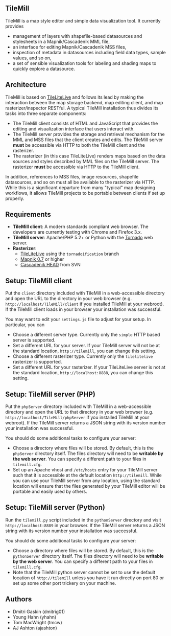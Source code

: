 TileMill
--------
TileMill is a map style editor and simple data visualization tool. It currently
provides

- management of layers with shapefile-based datasources and stylesheets in a
Mapnik/Cascadenik MML file,
- an interface for editing Mapnik/Cascadenik MSS files,
- inspection of metadata in datasources including field data types, sample
values, and so on,
- a set of sensible visualization tools for labeling and shading maps to quickly
explore a datasource.


Architecture
------------
TileMill is based on [TileLiteLive](http://github.com/tmcw/TileLiteLive) and
follows its lead by making the interaction between the map storage backend, map
editing client, and map rasterizer/inspector RESTful. A typical TileMill
installation thus divides its tasks into three separate components:

- The TileMill client consists of HTML and JavaScript that provides the editing
and visualization interface that users interact with.
- The TileMill server provides the storage and retrieval mechanism for the MML
and MSS files that the client creates and edits. The TileMill server **must** be
accessible via HTTP to both the TileMill client and the rasterizer.
- The rasterizer (in this case TileLiteLive) renders maps based on the data
sources and styles described by MML files on the TileMill server. The rasterizer
**must** be accessible via HTTP to the TileMill client.

In addition, references to MSS files, image resources, shapefile datasources,
and so on must all be available to the rasterizer via HTTP. While this is a
significant departure from many "typical" map designing workflows, it allows
TileMill projects to be portable between clients if set up properly.


Requirements
------------
- **TileMill client**: A modern standards compliant web browser. The developers
are currently testing with Chrome and Firefox 3.x.
- **TileMill server**: Apache/PHP 5.2+ or Python with the
[Tornado](http://www.tornadoweb.org/) web server.
- **Rasterizer**:
  - [TileLiteLive](http://github.com/tmcw/TileLiteLive) using the
`tornadoification` branch
  - [Mapnik 0.7](http://mapnik.org/) or higher
  - [Cascadenik HEAD](http://mapnik-utils.googlecode.com/svn/trunk) from SVN


Setup: TileMill client
----------------------
Put the `client` directory included with TileMill in a web-accessible directory
and open the URL to the directory in your web browser (e.g.
`http://localhost/TileMill/client` if you installed TileMill at your webroot).
If the TileMill client loads in your browser your installation was successful.

You may want to edit your `settings.js` file to adjust for your setup. In
particular, you can

- Choose a different server type. Currently only the `simple` HTTP based server
is supported.
- Set a different URL for your server. If your TileMill server will not be at
the standard location, `http://tilemill`, you can change this setting.
- Choose a different rasterizer type. Currently only the `tilelitelive`
rasterizer is supported.
- Set a different URL for your rasterizer. If your TileLiteLive server is not at
the standard location, `http://localhost:8888`, you can change this setting.


Setup: TileMill server (PHP)
----------------------------
Put the `phpServer` directory included with TileMill in a web-accessible
directory and open the URL to that directory in your web browser (e.g.
`http://localhost/TileMill/phpServer` if you installed TileMill at your
webroot). If the TileMill server returns a JSON string with its version number
your installation was successful.

You should do some additional tasks to configure your server:

- Choose a directory where files will be stored. By default, this is the
`phpServer` directory itself. The files directory will need to be **writable by
the web server**. You can specify a different path to your files in
`tilemill.cfg`.
- Set up an Apache vhost and `/etc/hosts` entry for your TileMill server such
that it is accessible at the default location `http://tilemill`. While you can
use your TileMill server from any location, using the standard location will
ensure that the files generated by your TileMill editor will be portable and
easily used by others.


Setup: TileMill server (Python)
-------------------------------
Run the `tilemill.py` script included in the `pythonServer` directory and visit
`http://localhost:8889` in your browser. If the TileMill server returns a JSON
string with its version number your installation was successful.

You should do some additional tasks to configure your server:

- Choose a directory where files will be stored. By default, this is the
`pythonServer` directory itself. The files directory will need to be **writable
by the web server**. You can specify a different path to your files in
`tilemill.cfg`.
- Note that the TileMill python server cannot be set to use the default location
of `http://tilemill` unless you have it run directly on port 80 or set up some
other port trickery on your machine.


Authors
-------
- Dmitri Gaskin (dmitrig01)
- Young Hahn (yhahn)
- Tom MacWright (tmcw)
- AJ Ashton (ajashton)
